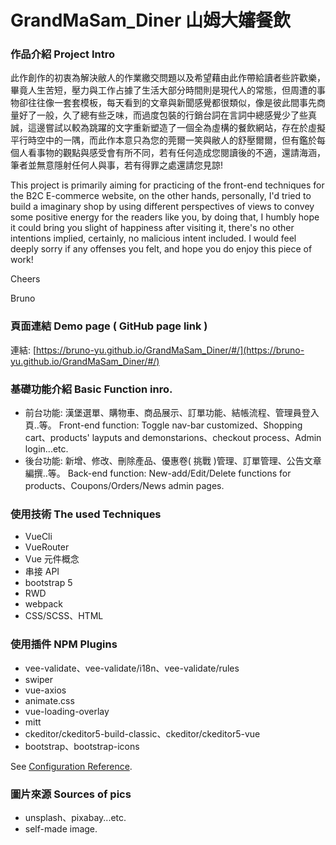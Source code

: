 # GrandMaSam_Diner 山姆大嬸餐飲

### 作品介紹 Project Intro

此作創作的初衷為解決敝人的作業繳交問題以及希望藉由此作帶給讀者些許歡樂，畢竟人生苦短，壓力與工作占據了生活大部分時間則是現代人的常態，但周遭的事物卻往往像一套套模板，每天看到的文章與新聞感覺都很類似，像是彼此間事先商量好了一般，久了總有些乏味，而過度包裝的行銷台詞在言詞中總感覺少了些真誠，這邊嘗試以較為跳躍的文字重新塑造了一個全為虛構的餐飲網站，存在於虛擬平行時空中的一隅，而此作本意只為您的莞爾一笑與敝人的舒壓爾爾，但有鑑於每個人看事物的觀點與感受會有所不同，若有任何造成您閱讀後的不適，還請海涵，筆者並無意隱射任何人與事，若有得罪之處還請您見諒!

This project is primarily aiming for practicing of the front-end techniques for the B2C E-commerce website, on the other hands, personally, I'd tried to build a imaginary shop by using different perspectives of views to convey some positive energy for the readers like you, by doing that, I humbly hope it could bring you slight of happiness after visiting it, there's no other intentions implied, certainly, no malicious intent included. I would feel deeply sorry if any offenses you felt, and hope you do enjoy this piece of work!

Cheers

Bruno

### 頁面連結 Demo page ( GitHub page link )

連結: [https://bruno-yu.github.io/GrandMaSam_Diner/#/](https://bruno-yu.github.io/GrandMaSam_Diner/#/)

### 基礎功能介紹 Basic Function inro.

- 前台功能: 漢堡選單、購物車、商品展示、訂單功能、結帳流程、管理員登入頁..等。
  Front-end function: Toggle nav-bar customized、Shopping cart、products' layputs and demonstarions、checkout process、Admin login...etc.
- 後台功能: 新增、修改、刪除產品、優惠卷( 挑戰 )管理、訂單管理、公告文章編撰..等。
  Back-end function: New-add/Edit/Delete functions for products、Coupons/Orders/News admin pages.

### 使用技術 The used Techniques

- VueCli
- VueRouter
- Vue 元件概念
- 串接 API
- bootstrap 5
- RWD
- webpack
- CSS/SCSS、HTML

### 使用插件 NPM Plugins

- vee-validate、vee-validate/i18n、vee-validate/rules
- swiper
- vue-axios
- animate.css
- vue-loading-overlay
- mitt
- ckeditor/ckeditor5-build-classic、ckeditor/ckeditor5-vue
- bootstrap、bootstrap-icons

See [Configuration Reference](https://cli.vuejs.org/config/).

### 圖片來源 Sources of pics

- unsplash、pixabay...etc.
- self-made image.
